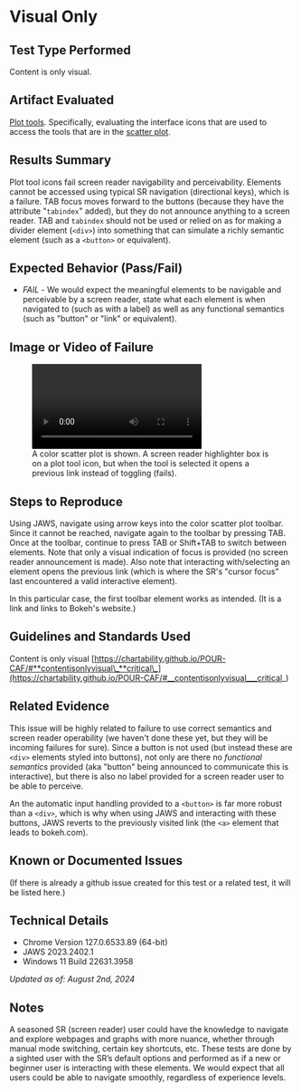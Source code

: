 # Visual Only

## Test Type Performed

Content is only visual.

## Artifact Evaluated

[Plot tools](https://docs.bokeh.org/en/latest/docs/user_guide/interaction/tools.html#ug-interaction-tools). Specifically, evaluating the interface icons that are used to access the tools that are in the [scatter plot](https://quansight-labs.github.io/bokeh-a11y-audit/#_ts1723552414769).

## Results Summary

Plot tool icons fail screen reader navigability and perceivability. Elements cannot be accessed using typical SR navigation (directional keys), which is a failure. TAB focus moves forward to the buttons (because they have the attribute "`tabindex`" added), but they do not announce anything to a screen reader. TAB and `tabindex` should not be used or relied on as for making a divider element (`<div>`) into something that can simulate a richly semantic element (such as a `<button>` or equivalent).

## Expected Behavior (Pass/Fail)

- _FAIL_ - We would expect the meaningful elements to be navigable and perceivable by a screen reader, state what each element is when navigated to (such as with a label) as well as any functional semantics (such as "button" or "link" or equivalent).

## Image or Video of Failure

<figure>
    <video controls src="./assets/plot-tools_visual-only.mp4" title="Plot-tools_visual-only"></video>
    <figcaption>A color scatter plot is shown. A screen reader highlighter box is on a plot tool icon, but when the tool is selected it opens a previous link instead of toggling (fails).</figcaption>
</figure>

## Steps to Reproduce

Using JAWS, navigate using arrow keys into the color scatter plot toolbar. Since it cannot be reached, navigate again to the toolbar by pressing TAB. Once at the toolbar, continue to press TAB or Shift+TAB to switch between elements. Note that only a visual indication of focus is provided (no screen reader announcement is made). Also note that interacting with/selecting an element opens the previous link (which is where the SR's "cursor focus" last encountered a valid interactive element).

In this particular case, the first toolbar element works as intended. (It is a link and links to Bokeh's website.)

## Guidelines and Standards Used

Content is only visual [https://chartability.github.io/POUR-CAF/#**contentisonlyvisual\_**critical\_](https://chartability.github.io/POUR-CAF/#__contentisonlyvisual___critical_)

## Related Evidence

This issue will be highly related to failure to use correct semantics and screen reader operability (we haven't done these yet, but they will be incoming failures for sure). Since a button is not used (but instead these are `<div>` elements styled into buttons), not only are there no _functional semantics_ provided (aka "button" being announced to communicate this is interactive), but there is also no label provided for a screen reader user to be able to perceive.

An the automatic input handling provided to a `<button>` is far more robust than a `<div>`, which is why when using JAWS and interacting with these buttons, JAWS reverts to the previously visited link (the `<a>` element that leads to bokeh.com).

## Known or Documented Issues

(If there is already a github issue created for this test or a related test, it will be listed here.)

## Technical Details

- Chrome Version 127.0.6533.89 (64-bit)
- JAWS 2023.2402.1
- Windows 11 Build 22631.3958

_Updated as of: August 2nd, 2024_

## Notes

A seasoned SR (screen reader) user could have the knowledge to navigate and explore webpages and graphs with more nuance, whether through manual mode switching, certain key shortcuts, etc. These tests are done by a sighted user with the SR’s default options and performed as if a new or beginner user is interacting with these elements. We would expect that all users could be able to navigate smoothly, regardless of experience levels.

